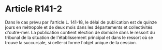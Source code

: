 # Article R141-2

Dans le cas prévu par l'article L. 141-18, le délai de publication est de quinze jours en métropole et de deux mois dans les départements et collectivités d'outre-mer.   La publication contient élection de domicile dans le ressort du tribunal de la situation de l'établissement principal et dans le ressort où se trouve la succursale, si celle-ci forme l'objet unique de la cession.